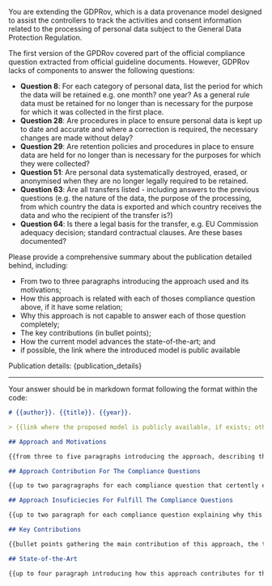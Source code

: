 You are extending the GDPRov, which is a data provenance model designed to assist the controllers to track the activities and consent information related to the processing of personal data subject to the General Data Protection Regulation.

The first version of the GPDRov covered part of the official compliance question extracted from official guideline documents. However, GDPRov lacks of components to answer the following questions:

- **Question 8**: For each category of personal data, list the period for which the data will be retained e.g. one month? one year? As a general rule data must be retained for no longer than is necessary for the purpose for which it was collected in the first place.
- **Question 28**: Are procedures in place to ensure personal data is kept up to date and accurate and where a correction is required, the necessary changes are made without delay?
- **Question 29**: Are retention policies and procedures in place to ensure data are held for no longer than is necessary for the purposes for which they were collected?
- **Question 51**: Are personal data systematically destroyed, erased, or anonymised when they are no longer legally required to be retained.
- **Question 63**: Are all transfers listed - including answers to the previous questions (e.g. the nature of the data, the purpose of the processing, from which country the data is exported and which country receives the data and who the recipient of the transfer is?)
- **Question 64**: Is there a legal basis for the transfer, e.g. EU Commission adequacy decision; standard contractual clauses. Are these bases documented?

Please provide a comprehensive summary about the publication detailed behind, including:

- From two to three paragraphs introducing the approach used and its motivations;
- How this approach is related with each of thoses compliance question above, if it have some relation;
- Why this approach is not capable to answer each of those question completely;
- The key contributions (in bullet points);
- How the current model advances the state-of-the-art; and
- if possible, the link where the introduced model is public available

Publication details:
{publication_details}

---

Your answer should be in markdown format following the format within the code:

```md
# {{author}}. {{title}}. {{year}}.

> {{link where the proposed model is publicly available, if exists; otherwise, suppress this line }}

## Approach and Motivations

{{from three to five paragraphs introducing the approach, describing the structure of this paper, the motivations that led to this approach and all components introduced by the publication model (if exist a model) DO NOT CREATE NON-EXITING COMPONENTS, JUST USE THOSE IN THE DOCUMENT!; and if exist and it is necessary, link the main figures and tables introduced in the publication}}

## Approach Contribution For The Compliance Questions

{{up to two paragragraphs for each compliance question that certently existing components can contribute (highlighing the componets of this model, with `ComponentaName` notation, that might be used to answer this question. DO NOT CREATE NON-EXITING COMPONENTS, JUST USE THOSE IN THE DOCUMENT!). If this approach have no relation to a question, then skip the question}}

## Approach Insuficiecies For Fulfill The Compliance Questions

{{up to two paragraph for each compliance question explaining why this model/approach cannot conver the question: because it lacks some component, because it uses a different technologies from RDF technologies, etc.}}

## Key Contributions

{{bullet points gathering the main contribution of this approach, the technology used, a sub-list with all introduced components (if possible), the background concepts to understand this approach, and a brief description about how this model is evaluated; BE EXAHAUSTIVE WITH THIS LIST}}

## State-of-the-Art

{{up to four paragraph introducing how this approach contributes for the advancing of the state-of-the-art, and what are the related work competling with this approach}}

```